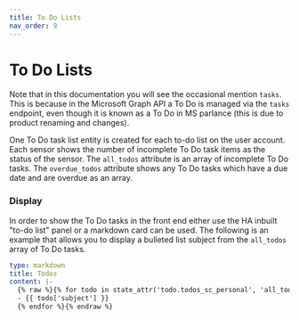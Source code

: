 ```yaml
---
title: To Do Lists
nav_order: 9
---
```


# To Do Lists

Note that in this documentation you will see the occasional mention `tasks`. This is because in the Microsoft Graph API a To Do is managed via the `tasks` endpoint, even though it is known as a To Do in MS parlance (this is due to product renaming and changes).

One To Do task list entity is created for each to-do list on the user account. Each sensor shows the number of incomplete To Do task items as the status of the sensor. The `all_todos` attribute is an array of incomplete To Do tasks. The `overdue_todos` attribute shows any To Do tasks which have a due date and are overdue as an array.

### Display
In order to show the To Do tasks in the front end either use the HA inbuilt "to-do list" panel or a markdown card can be used. The following is an example that allows you to display a bulleted list subject from the `all_todos` array of To Do tasks.

```yaml
type: markdown
title: Todos
content: |-
  {% raw %}{% for todo in state_attr('todo.todos_sc_personal', 'all_todos') -%}
  - {{ todo['subject'] }}
  {% endfor %}{% endraw %}
```
